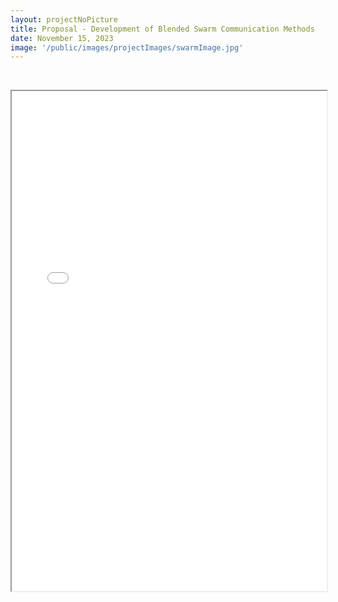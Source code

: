 ```yaml
---
layout: projectNoPicture
title: Proposal - Development of Blended Swarm Communication Methods
date: November 15, 2023
image: '/public/images/projectImages/swarmImage.jpg'
---
```

<p>&nbsp;</p>

<iframe width="100%" height="800" src="/public/images/projectImages/swarmProposal.pdf">
